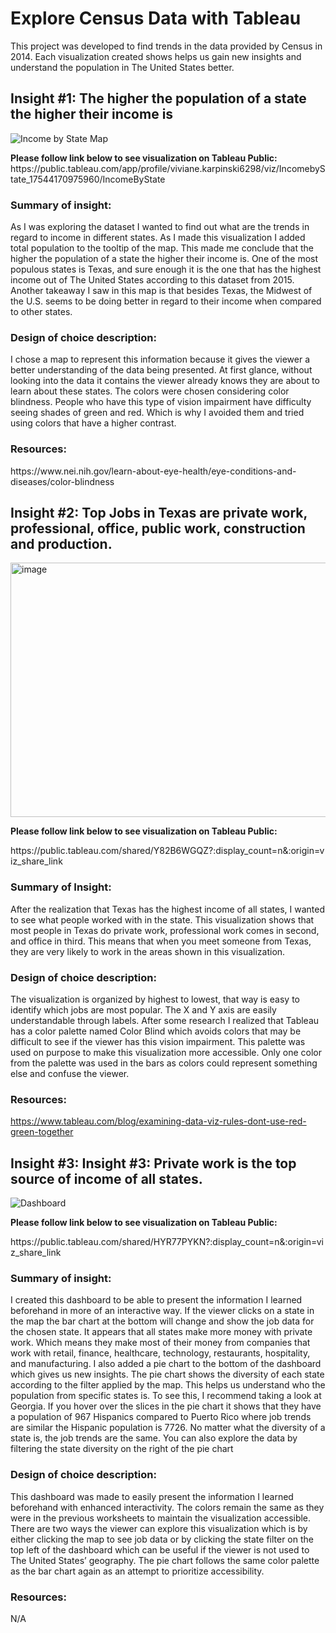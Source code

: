 # Explore Census Data with Tableau

<p>This project was developed to find trends in the data provided by Census in 2014. Each visualization created shows helps us gain new insights and understand the population in The United States better.</p>

## Insight #1: The higher the population of a state the higher their income is
![Income by State Map](https://github.com/user-attachments/assets/713dcc9d-bfc1-42f4-9abe-4c259a86c30c)
<p><b>Please follow link below to see visualization on Tableau Public:</b>
https://public.tableau.com/app/profile/viviane.karpinski6298/viz/IncomebyState_17544170975960/IncomeByState </p>

### Summary of insight:
<p>As I was exploring the dataset I wanted to find out what are the trends in regard to income in different states. As I made this visualization I added total population to the tooltip of the map. This made me conclude that the higher the population of a state the higher their income is. One of the most populous states is Texas, and sure enough it is the one that has the highest income out of The United States according to this dataset from 2015. Another takeaway I saw in this map is that besides Texas, the Midwest of the U.S. seems to be doing better in regard to their income when compared to other states.</p>

### Design of choice description:
<p>I chose a map to represent this information because it gives the viewer a better understanding of the data being presented. At first glance, without looking into the data it contains the viewer already knows they are about to learn about these states. The colors were chosen considering color blindness. People who have this type of vision impairment have difficulty seeing shades of green and red. Which is why I avoided them and tried using
colors that have a higher contrast.</p>

### Resources:
<p>https://www.nei.nih.gov/learn-about-eye-health/eye-conditions-and-diseases/color-blindness</p>

## Insight #2: Top Jobs in Texas are private work, professional, office, public work, construction and production.
<img width="784" height="407" alt="image" src="https://github.com/user-attachments/assets/f41adc14-0ded-4dd3-bcd0-af33467c6ca3" />
<p><b>Please follow link below to see visualization on Tableau Public:</b></p>
https://public.tableau.com/shared/Y82B6WGQZ?:display_count=n&:origin=viz_share_link 

### Summary of Insight:
<p>After the realization that Texas has the highest income of all states, I wanted to see what people worked with in the state. This visualization shows that most people in Texas do private work, professional work comes in second, and office in third. This means that when you meet someone from Texas, they are very likely to work in the areas shown in this visualization.</p>

### Design of choice description:
<p>The visualization is organized by highest to lowest, that way is easy to identify which jobs are most popular. The X and Y axis are easily understandable through labels. After some research I realized that Tableau has a color palette named Color Blind which avoids colors that may be difficult to see if the viewer has this vision impairment. This palette was used on purpose to make this visualization more accessible. Only one color from the palette was used in the bars as colors could represent something else and confuse the viewer.</p>

### Resources:
https://www.tableau.com/blog/examining-data-viz-rules-dont-use-red-green-together 

## Insight #3: Insight #3: Private work is the top source of income of all states.
![Dashboard](https://github.com/user-attachments/assets/745a4eb3-2748-4eb5-ad61-5491327f784f)
<p><b>Please follow link below to see visualization on Tableau Public:</b></p>
https://public.tableau.com/shared/HYR77PYKN?:display_count=n&:origin=viz_share_link 

### Summary of insight:
<p>I created this dashboard to be able to present the information I learned beforehand in more of an interactive way. If the viewer clicks on a state in the map the bar chart at the bottom will change and show the job data for the chosen state. It appears that all states make more money with private work. Which means they make most of their money from companies that work with retail, finance, healthcare, technology, restaurants, hospitality, and manufacturing. I also added a pie chart to the bottom of the dashboard which gives us new insights. The pie chart shows the diversity of each state according to the filter applied by the map. This helps us understand who the population from specific states is. To see this, I recommend taking a look at Georgia. If you hover over the slices in the pie chart it shows that they have a population of 967 Hispanics compared to Puerto Rico where job trends are similar the Hispanic population is 7726. No matter what the diversity of a state is, the job trends are the same. You can also explore the data by filtering the state diversity on the right of the pie chart</p>

### Design of choice description:
<p>This dashboard was made to easily present the information I learned beforehand with enhanced interactivity. The colors remain the same as they were in the previous worksheets to maintain the visualization accessible. There are two ways the viewer can explore this visualization which is by either clicking the map to see job data or by clicking the state filter on the top left of the dashboard which can be useful if the viewer is not used to The United States’ geography. The pie chart follows the same color palette as the bar chart again as an attempt to prioritize accessibility.</p>

### Resources:
<p>N/A</p>


